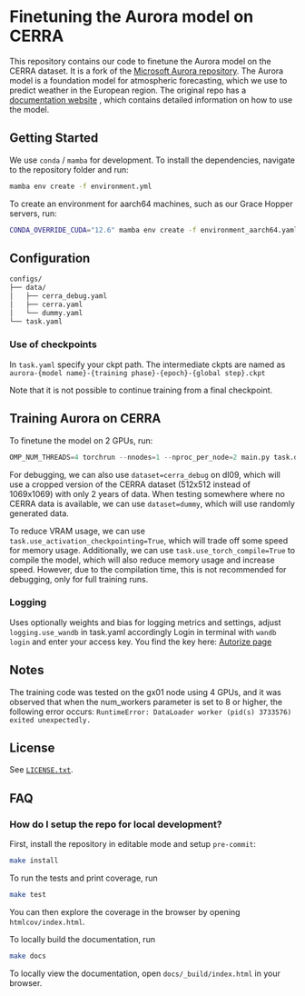 # Finetuning the Aurora model on CERRA

This repository contains our code to finetune the Aurora model on the CERRA dataset.
It is a fork of the [Microsoft Aurora repository](https://github.com/microsoft/aurora).
The Aurora model is a foundation model for atmospheric forecasting, which we use 
to predict weather in the European region. The original repo has a [documentation website](https://microsoft.github.io/aurora)
, which contains detailed information on how to use the model.

## Getting Started

We use `conda` / `mamba` for development. To install the dependencies, navigate to the repository folder and run:

```bash
mamba env create -f environment.yml
```

To create an environment for aarch64 machines, such as our Grace Hopper servers, run:

```bash
CONDA_OVERRIDE_CUDA="12.6" mamba env create -f environment_aarch64.yaml
```

## Configuration

```bash
configs/
├── data/
│   ├── cerra_debug.yaml
│   ├── cerra.yaml
│   └── dummy.yaml
└── task.yaml
```
### Use of checkpoints
In `task.yaml` specify your ckpt path. The intermediate ckpts are named as `aurora-{model name}-{training phase}-{epoch}-{global step}.ckpt`

Note that it is not possible to continue training from a final checkpoint.


## Training Aurora on CERRA

To finetune the model on 2 GPUs, run:
```python 
OMP_NUM_THREADS=4 torchrun --nnodes=1 --nproc_per_node=2 main.py task.distributed=True dataset=cerra task.phase=finetuning
```



For debugging, we can also use ```dataset=cerra_debug``` on dl09, which will use a cropped
version of the CERRA dataset (512x512 instead of 1069x1069) with only 2 years of data.
When testing somewhere where no CERRA data is available, we can use ```dataset=dummy```,
which will use randomly generated data.

To reduce VRAM usage, we can use ```task.use_activation_checkpointing=True```, which will trade off
some speed for memory usage. Additionally, we can use ```task.use_torch_compile=True``` to compile
the model, which will also reduce memory usage and increase speed. However, due to the compilation
time, this is not recommended for debugging, only for full training runs.

### Logging

Uses optionally  weights and bias for logging metrics and settings, adjust  ```logging.use_wandb``` in task.yaml accordingly
Login in terminal with ```wandb login``` and enter your access key. You find the key here: [Autorize page](https://wandb.ai/authorize)

## Notes
The training code was tested on the gx01 node using 4 GPUs, and it was observed that when the num_workers parameter is set to 8 or higher, the following error occurs:
```RuntimeError: DataLoader worker (pid(s) 3733576) exited unexpectedly.```

## License

See [`LICENSE.txt`](LICENSE.txt).

## FAQ

### How do I setup the repo for local development?

First, install the repository in editable mode and setup `pre-commit`:

```bash
make install
```

To run the tests and print coverage, run

```bash
make test
```

You can then explore the coverage in the browser by opening `htmlcov/index.html`.

To locally build the documentation, run

```bash
make docs
```

To locally view the documentation, open `docs/_build/index.html` in your browser.
